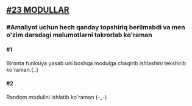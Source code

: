 [<h2>#23 MODULLAR</h2>](https://python.sariq.dev/function/23-modules)

**<h3>#Amaliyot uchun hech qanday topshiriq berilmabdi va men o'zim darsdagi malumotlarni takrorlab ko'raman</h3>**

**<h4>#1</h4>** Bironta funksiya yasab uni boshqa modulga chaqirib ishlashini tekshirib ko'raman.(..)

**<h4>#2</h4>** Random modulini ishlatib ko'raman (-_-) 
